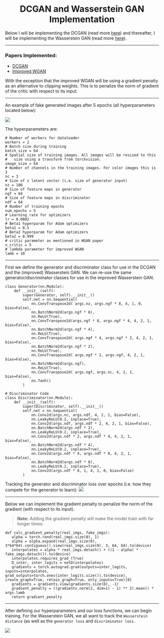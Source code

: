 <h1 align = "center"> DCGAN and Wasserstein GAN Implementation </h1>

Below I will be implementing the DCGAN (read more [here](https://arxiv.org/abs/1511.06434)) and thereafter, I will be implementing the Wasserstein GAN (read more [here](https://arxiv.org/pdf/1704.00028.pdf)).

***
### Papers Implemented:
- [DCGAN](https://arxiv.org/abs/1511.06434)
- [Improved WGAN](https://arxiv.org/pdf/1704.00028.pdf) 

With the exception that the improved WGAN will be using a gradient penalty as an alternative to clipping weights. This is to penalize the norm of gradient of the critic with respect to its input.
***
An example of fake generated images after 5 epochs (all hyperparameters located below):

![](https://github.com/atlascu/Wasserstein_GAN/blob/master/docs/imgs/dcgan.png)

The hyperparameters are:
```    
# Number of workers for dataloader
workers = 2
# Batch size during training
batch_size = 64
# Spatial size of training images. All images will be resized to this
#   size using a transform from torchvision.
image_size = 64
# Number of channels in the training images. For color images this is 3
nc = 3
# Size of z latent vector (i.e. size of generator input)
nz = 100
# Size of feature maps in generator
ngf = 64
# Size of feature maps in discriminator
ndf = 64
# Number of training epochs
num_epochs = 5
# Learning rate for optimizers
lr = 0.0002
# Beta1 hyperparam for Adam optimizers
beta1 = 0.5
# Beta2 hyperparam for Adam optimizers
beta2 = 0.999
# critic parameter as mentioned in WGAN paper
n_critic = 5
# lambda parameter for improved WGAN
lamb = 10
```
*** 

First we define the generator and discriminator class for use in the DCGAN and the (improved) Wasserstein GAN. We can re-use the same generator/discriminator classes for use in the improved Wasserstein GAN.
```
class Generator(nn.Module):
    def __init__(self):
        super(Generator, self).__init__()
        self.net = nn.Sequential(
            nn.ConvTranspose2d( args.nz, args.ngf * 8, 4, 1, 0, bias=False),
            nn.BatchNorm2d(args.ngf * 8),
            nn.ReLU(True),
            nn.ConvTranspose2d(args.ngf * 8, args.ngf * 4, 4, 2, 1, bias=False),
            nn.BatchNorm2d(args.ngf * 4),
            nn.ReLU(True),
            nn.ConvTranspose2d( args.ngf * 4, args.ngf * 2, 4, 2, 1, bias=False),
            nn.BatchNorm2d(args.ngf * 2),
            nn.ReLU(True),
            nn.ConvTranspose2d( args.ngf * 2, args.ngf, 4, 2, 1, bias=False),
            nn.BatchNorm2d(args.ngf),
            nn.ReLU(True),
            nn.ConvTranspose2d( args.ngf, args.nc, 4, 2, 1, bias=False),
            nn.Tanh()
        )

# Discriminator Code
class Discriminator(nn.Module):
    def __init__(self):
        super(Discriminator, self).__init__()
        self.net = nn.Sequential(
            nn.Conv2d(args.nc, args.ndf, 4, 2, 1, bias=False),
            nn.LeakyReLU(0.2, inplace=True),
            nn.Conv2d(args.ndf, args.ndf * 2, 4, 2, 1, bias=False),
            nn.BatchNorm2d(args.ndf * 2),
            nn.LeakyReLU(0.2, inplace=True),
            nn.Conv2d(args.ndf * 2, args.ndf * 4, 4, 2, 1, bias=False),
            nn.BatchNorm2d(args.ndf * 4),
            nn.LeakyReLU(0.2, inplace=True),
            nn.Conv2d(args.ndf * 4, args.ndf * 8, 4, 2, 1, bias=False),
            nn.BatchNorm2d(args.ndf * 8),
            nn.LeakyReLU(0.2, inplace=True),
            nn.Conv2d(args.ndf * 8, 1, 4, 1, 0, bias=False)
        )
 ```
 
 Tracking the generator and discriminator loss over epochs (i.e. how they compete for the generator to learn):
![](https://github.com/atlascu/Wasserstein_GAN/blob/master/docs/imgs/loss.png)

***

Below we can implement the gradient penalty to penalize the norm of the gradient (with respect to its input).
 > **Note:** Adding the gradient penalty will make the model train with far longer times:
 
 ```
 def calc_gradient_penalty(real_imgs, fake_imgs):
    alpha = torch.rand(real_imgs.size(0), 1)
    alpha = alpha.expand(real_imgs.size(0), 3*64*64).contiguous().view(real_imgs.size(0), 3, 64, 64).to(device)
    interpolates = alpha * real_imgs.detach() + ((1 - alpha) * fake_imgs.detach()).to(device)
    interpolates.requires_grad_(True)
    D_inter, inter_logits = netD(interpolates)
    gradients = torch.autograd.grad(outputs=inter_logits, inputs=interpolates, grad_outputs=torch.ones(inter_logits.size()).to(device), create_graph=True, retain_graph=True, only_inputs=True)[0]
    gradients = gradients.view(gradients.size(0), -1)
    gradient_penalty = ((gradients.norm(2, dim=1) - 1) ** 2).mean() * args.lamb
    return gradient_penalty
```
***
After defining our hyperparameters and our loss functions, we can begin training. For the Wasserstein GAN, we all want to track the 
`Wasserstein distance` (as well as the `generator loss` and `discriminator loss`.

![](https://github.com/atlascu/Wasserstein_GAN/blob/master/docs/imgs/wgan%20loss.png)
